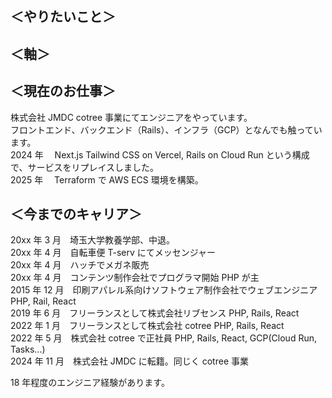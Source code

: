 ## ＜やりたいこと＞

## ＜軸＞

## ＜現在のお仕事＞

株式会社 JMDC cotree 事業にてエンジニアをやっています。  
フロントエンド、バックエンド（Rails）、インフラ（GCP）となんでも触っています。  
2024 年　 Next.js Tailwind CSS on Vercel, Rails on Cloud Run という構成で、サービスをリプレイスしました。  
2025 年　 Terraform で AWS ECS 環境を構築。

## ＜今までのキャリア＞

20xx 年 3 月　埼玉大学教養学部、中退。  
20xx 年 4 月　自転車便 T-serv にてメッセンジャー  
20xx 年 4 月　ハッチでメガネ販売  
20xx 年 4 月　コンテンツ制作会社でプログラマ開始 PHP が主  
2015 年 12 月　印刷アパレル系向けソフトウェア制作会社でウェブエンジニア PHP, Rail, React  
2019 年 6 月　フリーランスとして株式会社リブセンス PHP, Rails, React  
2022 年 1 月　フリーランスとして株式会社 cotree PHP, Rails, React  
2022 年 5 月　株式会社 cotree で正社員 PHP, Rails, React, GCP(Cloud Run, Tasks...)  
2024 年 11 月　株式会社 JMDC に転籍。同じく cotree 事業  
  
18 年程度のエンジニア経験があります。  
